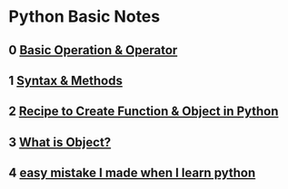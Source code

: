 # Python Basic Notes 

## 0  [Basic Operation & Operator](https://github.com/ZijunYe/LearningPython/blob/main/Python_Basic.md)

## 1  [Syntax & Methods](https://github.com/ZijunYe/LearningPython/blob/main/Basic.md)

## 2  [Recipe to Create Function & Object in Python](https://github.com/ZijunYe/LearningPython/blob/main/Pythonrecipe.md)

## 3  [What is Object?](https://github.com/ZijunYe/LearningPython/blob/main/Object.md)

## 4  [easy mistake I made when I learn python](https://github.com/ZijunYe/LearningPython/blob/main/Easy_Mistake.md)
